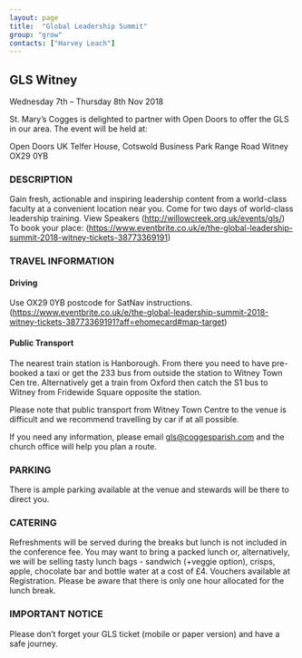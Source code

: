 ```yaml
---
layout: page
title:  "Global Leadership Summit"
group: "grow"
contacts: ["Harvey Leach"]
---
```


## GLS Witney

Wednesday 7th – Thursday 8th Nov 2018

St. Mary’s Cogges is delighted to partner with Open Doors to offer the GLS in our area.
The event will be held at: 

Open Doors UK
Telfer House, Cotswold Business Park
Range Road
Witney
OX29 0YB


### DESCRIPTION

Gain fresh, actionable and inspiring leadership content from a world-class faculty at a convenient location near you. Come for two days of world-class leadership training.
View Speakers (http://willowcreek.org.uk/events/gls/)
To book your place:  (https://www.eventbrite.co.uk/e/the-global-leadership-summit-2018-witney-tickets-38773369191)


### TRAVEL INFORMATION
#### Driving 
Use OX29 0YB postcode for SatNav instructions.
<View Map>(https://www.eventbrite.co.uk/e/the-global-leadership-summit-2018-witney-tickets-38773369191?aff=ehomecard#map-target)

#### Public Transport
The nearest train station is Hanborough.  From there you need to have pre-booked a taxi or get the 233 bus from outside the station to Witney Town Cen tre.  Alternatively get a train from Oxford then catch the S1 bus to Witney from Fridewide Square opposite the station.

Please note that public transport from Witney Town Centre to the venue is difficult and we recommend travelling by car if at all possible. 

If you need any information, please email gls@coggesparish.com and the church office will help you plan a route.


### PARKING
There is ample parking available at the venue and stewards will be there to direct you. 


### CATERING
Refreshments will be served during the breaks but lunch is not included in the conference fee. You may want to bring a packed lunch or, alternatively, we will be selling tasty lunch bags - sandwich (+veggie option), crisps, apple, chocolate bar and bottle water at a cost of £4. Vouchers available at Registration. Please be aware that there is only one hour allocated for the lunch break.

### IMPORTANT NOTICE
Please don’t forget your GLS ticket (mobile or paper version) and have a safe journey.

